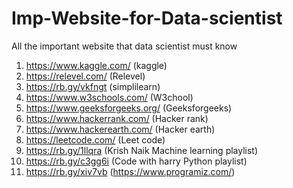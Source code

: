 # Imp-Website-for-Data-scientist
All the important website that data scientist must know
1. https://www.kaggle.com/ (kaggle)
2. https://relevel.com/ (Relevel)
3. https://rb.gy/vkfngt (simplilearn)
4. https://www.w3schools.com/ (W3chool)
5. https://www.geeksforgeeks.org/ (Geeksforgeeks)
6. https://www.hackerrank.com/ (Hacker rank)
7. https://www.hackerearth.com/ (Hacker earth)
8. https://leetcode.com/ (Leet code)
9. https://rb.gy/1llqra (Krish Naik Machine learning playlist)
10. https://rb.gy/c3gg6i (Code with harry Python playlist)
11. https://rb.gy/xiv7vb (https://www.programiz.com/)
